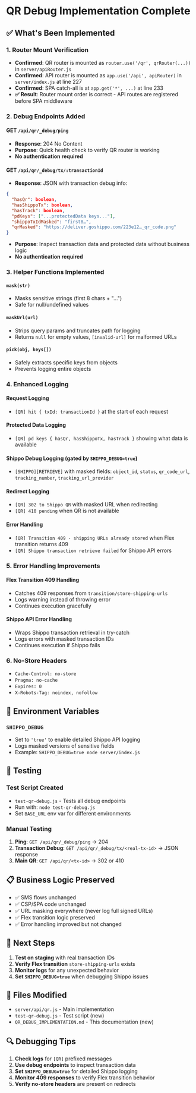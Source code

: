 # QR Debug Implementation Complete

## ✅ What's Been Implemented

### 1. Router Mount Verification
- **Confirmed**: QR router is mounted as `router.use('/qr', qrRouter(...))` in `server/apiRouter.js`
- **Confirmed**: API router is mounted as `app.use('/api', apiRouter)` in `server/index.js` at line 227
- **Confirmed**: SPA catch-all is at `app.get('*', ...)` at line 233
- **✅ Result**: Router mount order is correct - API routes are registered before SPA middleware

### 2. Debug Endpoints Added

#### GET `/api/qr/_debug/ping`
- **Response**: 204 No Content
- **Purpose**: Quick health check to verify QR router is working
- **No authentication required**

#### GET `/api/qr/_debug/tx/:transactionId`
- **Response**: JSON with transaction debug info:
```json
{
  "hasQr": boolean,
  "hasShippoTx": boolean,
  "hasTrack": boolean,
  "pdKeys": ["...protectedData keys..."],
  "shippoTxIdMasked": "first8…",
  "qrMasked": "https://deliver.goshippo.com/223e12…_qr_code.png"
}
```
- **Purpose**: Inspect transaction data and protected data without business logic
- **No authentication required**

### 3. Helper Functions Implemented

#### `mask(str)`
- Masks sensitive strings (first 8 chars + "...")
- Safe for null/undefined values

#### `maskUrl(url)`
- Strips query params and truncates path for logging
- Returns `null` for empty values, `[invalid-url]` for malformed URLs

#### `pick(obj, keys[])`
- Safely extracts specific keys from objects
- Prevents logging entire objects

### 4. Enhanced Logging

#### Request Logging
- `[QR] hit { txId: transactionId }` at the start of each request

#### Protected Data Logging
- `[QR] pd keys { hasQr, hasShippoTx, hasTrack }` showing what data is available

#### Shippo Debug Logging (gated by `SHIPPO_DEBUG=true`)
- `[SHIPPO][RETRIEVE]` with masked fields: `object_id`, `status`, `qr_code_url`, `tracking_number`, `tracking_url_provider`

#### Redirect Logging
- `[QR] 302 to Shippo QR` with masked URL when redirecting
- `[QR] 410 pending` when QR is not available

#### Error Handling
- `[QR] Transition 409 - shipping URLs already stored` when Flex transition returns 409
- `[QR] Shippo transaction retrieve failed` for Shippo API errors

### 5. Error Handling Improvements

#### Flex Transition 409 Handling
- Catches 409 responses from `transition/store-shipping-urls`
- Logs warning instead of throwing error
- Continues execution gracefully

#### Shippo API Error Handling
- Wraps Shippo transaction retrieval in try-catch
- Logs errors with masked transaction IDs
- Continues execution if Shippo fails

### 6. No-Store Headers
- `Cache-Control: no-store`
- `Pragma: no-cache`
- `Expires: 0`
- `X-Robots-Tag: noindex, nofollow`

## 🔧 Environment Variables

### `SHIPPO_DEBUG`
- Set to `'true'` to enable detailed Shippo API logging
- Logs masked versions of sensitive fields
- Example: `SHIPPO_DEBUG=true node server/index.js`

## 🧪 Testing

### Test Script Created
- `test-qr-debug.js` - Tests all debug endpoints
- Run with: `node test-qr-debug.js`
- Set `BASE_URL` env var for different environments

### Manual Testing
1. **Ping**: `GET /api/qr/_debug/ping` → 204
2. **Transaction Debug**: `GET /api/qr/_debug/tx/<real-tx-id>` → JSON response
3. **Main QR**: `GET /api/qr/<tx-id>` → 302 or 410

## 📋 Business Logic Preserved

- ✅ SMS flows unchanged
- ✅ CSP/SPA code unchanged
- ✅ URL masking everywhere (never log full signed URLs)
- ✅ Flex transition logic preserved
- ✅ Error handling improved but not changed

## 🚀 Next Steps

1. **Test on staging** with real transaction IDs
2. **Verify Flex transition** `store-shipping-urls` exists
3. **Monitor logs** for any unexpected behavior
4. **Set `SHIPPO_DEBUG=true`** when debugging Shippo issues

## 📁 Files Modified

- `server/api/qr.js` - Main implementation
- `test-qr-debug.js` - Test script (new)
- `QR_DEBUG_IMPLEMENTATION.md` - This documentation (new)

## 🔍 Debugging Tips

1. **Check logs** for `[QR]` prefixed messages
2. **Use debug endpoints** to inspect transaction data
3. **Set `SHIPPO_DEBUG=true`** for detailed Shippo logging
4. **Monitor 409 responses** to verify Flex transition behavior
5. **Verify no-store headers** are present on redirects
